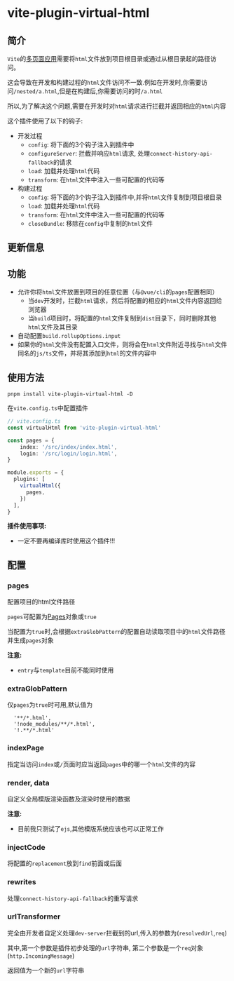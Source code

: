 # vite-plugin-virtual-html

## 简介

`Vite`的[多页面应用](https://cn.vitejs.dev/guide/build.html#multi-page-app)需要将`html`文件放到项目根目录或通过从根目录起的路径访问。

这会导致在开发和构建过程的`html`文件访问不一致.例如在开发时,你需要访问`/nested/a.html`,但是在构建后,你需要访问的时`/a.html`

所以,为了解决这个问题,需要在开发时对`html`请求进行拦截并返回相应的`html`内容

这个插件使用了以下的钩子:

- 开发过程
  - `config`: 将下面的3个钩子注入到插件中
  - `configureServer`: 拦截并响应`html`请求, 处理`connect-history-api-fallback`的请求
  - `load`: 加载并处理`html`代码
  - `transform`: 在`html`文件中注入一些可配置的代码等
- 构建过程
  - `config`: 将下面的3个钩子注入到插件中,并将`html`文件复制到项目根目录
  - `load`: 加载并处理`html`代码
  - `transform`: 在`html`文件中注入一些可配置的代码等
  - `closeBundle`: 移除在`config`中复制的`html`文件

## 更新信息


## 功能
+ 允许你将`html`文件放置到项目的任意位置（与`@vue/cli`的`pages`配置相同）
    + 当`dev`开发时，拦截`html`请求，然后将配置的相应的`html`文件内容返回给浏览器
    + 当`build`项目时，将配置的`html`文件复制到`dist`目录下，同时删除其他`html`文件及其目录
+ 自动配置`build.rollupOptions.input`
+ 如果你的`html`文件没有配置入口文件，则将会在`html`文件附近寻找与`html`文件同名的`js/ts`文件，并将其添加到`html`的文件内容中

## 使用方法

`pnpm install vite-plugin-virtual-html -D`

在`vite.config.ts`中配置插件

``` typescript
// vite.config.ts
const virtualHtml from 'vite-plugin-virtual-html'

const pages = {
    index: '/src/index/index.html',
    login: '/src/login/login.html',
}

module.exports = {
  plugins: [
    virtualHtml({
      pages,
    })
  ],
}
```

**插件使用事项:**

- 一定不要再编译库时使用这个插件!!!

## 配置

### pages

配置项目的html文件路径

`pages`可配置为[Pages](./src/html/types.ts#33)对象或`true`

当配置为`true`时,会根据`extraGlobPattern`的配置自动读取项目中的`html`文件路径并生成`pages`对象

**注意:**

- `entry`与`template`目前不能同时使用


### extraGlobPattern

仅`pages`为`true`时可用,默认值为
```
  '**/*.html',
  '!node_modules/**/*.html',
  '!.**/*.html'
```

### indexPage

指定当访问`index`或`/`页面时应当返回`pages`中的哪一个`html`文件的内容

### render, data

自定义全局模版渲染函数及渲染时使用的数据

**注意:**

- 目前我只测试了`ejs`,其他模版系统应该也可以正常工作

### injectCode

将配置的`replacement`放到`find`前面或后面

### rewrites

处理`connect-history-api-fallback`的重写请求

### urlTransformer

完全由开发者自定义处理`dev-server`拦截到的url,传入的参数为(`resolvedUrl`,`req`)

其中,第一个参数是插件初步处理的`url`字符串, 第二个参数是一个`req`对象(`http.IncomingMessage`)

返回值为一个新的`url`字符串
